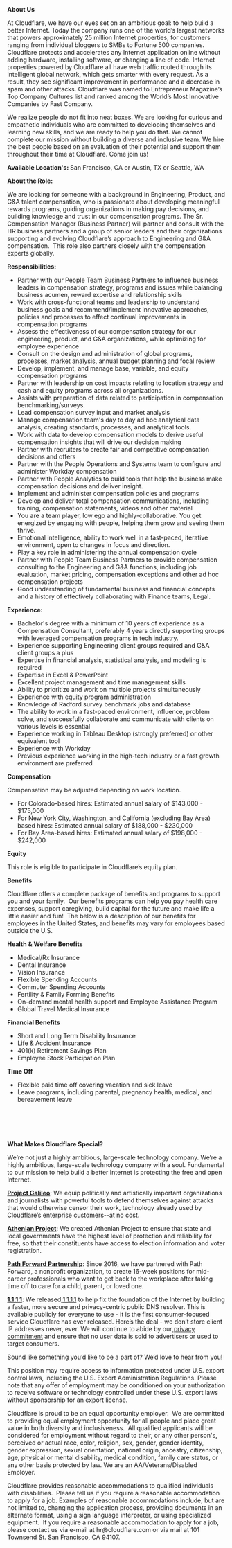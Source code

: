 <div class="content-intro">
	<div><strong>About Us</strong></div>
	<div>
		<p><span style="font-weight: 400;">At Cloudflare, we have our eyes set on an ambitious goal: to help build a better Internet. Today the company runs one of the world’s largest networks that powers approximately 25 million Internet properties, for customers ranging from individual bloggers to SMBs to Fortune 500 companies. Cloudflare protects and accelerates any Internet application online without adding hardware, installing software, or changing a line of code. Internet properties powered by Cloudflare all have web traffic routed through its intelligent global network, which gets smarter with every request. As a result, they see significant improvement in performance and a decrease in spam and other attacks. Cloudflare was named to Entrepreneur Magazine’s Top Company Cultures list and ranked among the World’s Most Innovative Companies by Fast Company.</span><span style="font-weight: 400;">&nbsp;</span></p>
		<p><span style="font-weight: 400;">We realize people do not fit into neat boxes. We are looking for curious and empathetic individuals who are committed to developing themselves and learning new skills, and we are ready to help you do that. We cannot complete our mission without building a diverse and inclusive team. We hire the best people based on an evaluation of their potential and support them throughout their time at Cloudflare. Come join us!&nbsp;</span></p>
	</div>
</div>
<p><strong>Available Location's:&nbsp;</strong>San Francisco, CA or Austin, TX or Seattle, WA</p>
<p><strong>About the Role:</strong><strong><br></strong></p>
<p>We are looking for someone with a background in Engineering, Product, and G&amp;A talent compensation, who is passionate about developing meaningful rewards programs, guiding organizations in making pay decisions, and building knowledge and trust in our compensation programs. The Sr. Compensation Manager (Business Partner) will partner and consult with the HR business partners and a group of senior leaders and their organizations supporting and evolving Cloudflare’s approach to Engineering and G&amp;A compensation.&nbsp; This role also partners closely with the compensation experts globally.</p>
<p><strong>Responsibilities:</strong></p>
<ul>
	<li>Partner with our People Team Business Partners to influence business leaders in compensation strategy, programs and issues while balancing business acumen, reward expertise and relationship skills</li>
	<li>Work with cross-functional teams and leadership to understand business goals and recommend/implement innovative approaches, policies and processes to effect continual improvements in compensation programs</li>
	<li>Assess the effectiveness of our compensation strategy for our engineering, product, and G&amp;A organizations, while optimizing for employee experience</li>
	<li>Consult on the design and administration of global programs, processes, market analysis, annual budget planning and focal review</li>
	<li>Develop, implement, and manage base, variable, and equity compensation programs</li>
	<li>Partner with leadership on cost impacts relating to location strategy and cash and equity programs across all organizations.</li>
	<li>Assists with preparation of data related to participation in compensation benchmarking/surveys.&nbsp;</li>
	<li>Lead compensation survey input and market analysis&nbsp;</li>
	<li>Manage compensation team's day to day ad hoc analytical data analysis, creating standards, processes, and analytical tools.</li>
	<li>Work with data to develop compensation models to derive useful compensation insights that will drive our decision making&nbsp;</li>
	<li>Partner with recruiters to create fair and competitive compensation decisions and offers</li>
	<li>Partner with the People Operations and Systems team to configure and administer Workday compensation&nbsp;</li>
	<li>Partner with People Analytics to build tools that help the business make compensation decisions and deliver insight.</li>
	<li>Implement and administer compensation policies and programs&nbsp;&nbsp;</li>
	<li>Develop and deliver total compensation communications, including training, compensation statements, videos and other material</li>
	<li>You are a team player, low ego and highly-collaborative. You get energized by engaging with people, helping them grow and seeing them thrive.</li>
	<li>Emotional intelligence, ability to work well in a fast-paced, iterative environment, open to changes in focus and direction.</li>
	<li>Play a key role in administering the annual compensation cycle&nbsp;&nbsp;</li>
	<li>Partner with People Team Business Partners to provide compensation consulting to the Engineering and G&amp;A functions, including job evaluation, market pricing, compensation exceptions and other ad hoc compensation projects</li>
	<li>Good understanding of fundamental business and financial concepts and a history of effectively collaborating with Finance teams, Legal.</li>
</ul>
<p><strong>Experience:</strong></p>
<ul>
	<li>Bachelor's degree with a minimum of 10 years of experience as a Compensation Consultant, preferably 4 years directly supporting groups with leveraged compensation programs in tech industry.&nbsp;</li>
	<li>Experience supporting Engineering client groups required and G&amp;A client groups a plus</li>
	<li>Expertise in financial analysis, statistical analysis, and modeling is required&nbsp;</li>
	<li>Expertise in Excel &amp; PowerPoint&nbsp;</li>
	<li>Excellent project management and time management skills&nbsp;</li>
	<li>Ability to prioritize and work on multiple projects simultaneously&nbsp;</li>
	<li>Experience with equity program administration</li>
	<li>Knowledge of Radford survey benchmark jobs and database</li>
	<li>The ability to work in a fast-paced environment, influence, problem solve, and successfully collaborate and communicate with clients on various levels is essential&nbsp;</li>
	<li>Experience working in Tableau Desktop (strongly preferred) or other equivalent tool</li>
	<li>Experience with Workday&nbsp;&nbsp;</li>
	<li>Previous experience working in the high-tech industry or a fast growth environment are preferred</li>
</ul>
<p><strong></strong></p>
<p><strong>Compensation</strong></p>
<p>Compensation may be adjusted depending on work location.</p>
<ul>
	<li>For Colorado-based hires: Estimated annual salary of $143,000 - $175,000</li>
	<li>For New York City, Washington, and California (excluding Bay Area) based hires: Estimated annual salary of $188,000 - $230,000</li>
	<li>For Bay Area-based hires: Estimated annual salary of $198,000 - $242,000</li>
</ul>
<p><strong>Equity</strong></p>
<p>This role is eligible to participate in Cloudflare’s equity plan.</p>
<p><strong>Benefits</strong></p>
<p>Cloudflare offers a complete package of benefits and programs to support you and your family.&nbsp; Our benefits programs can help you pay health care expenses, support caregiving, build capital for the future and make life a little easier and fun!&nbsp; The below is a description of our benefits for employees in the United States, and benefits may vary for employees based outside the U.S.</p>
<p><strong>Health &amp; Welfare Benefits</strong></p>
<ul>
	<li>Medical/Rx Insurance</li>
	<li>Dental Insurance</li>
	<li>Vision Insurance</li>
	<li>Flexible Spending Accounts</li>
	<li>Commuter Spending Accounts</li>
	<li>Fertility &amp; Family Forming Benefits</li>
	<li>On-demand mental health support and Employee Assistance Program</li>
	<li>Global Travel Medical Insurance</li>
</ul>
<p><strong>Financial Benefits</strong></p>
<ul>
	<li>Short and Long Term Disability Insurance</li>
	<li>Life &amp; Accident Insurance</li>
	<li>401(k) Retirement Savings Plan</li>
	<li>Employee Stock Participation Plan</li>
</ul>
<p><strong>Time Off</strong></p>
<ul>
	<li>Flexible paid time off covering vacation and sick leave</li>
	<li>Leave programs, including parental, pregnancy health, medical, and bereavement leave</li>
</ul>
<p><strong></strong></p>
<h4>&nbsp;</h4>
<p>&nbsp;</p>
<div class="content-conclusion">
	<p><strong>What Makes Cloudflare Special?</strong></p>
	<p><span style="font-weight: 400;">We’re not just a highly ambitious, large-scale technology company. We’re a highly ambitious, large-scale technology company with a soul. Fundamental to our mission to help build a better Internet is protecting the free and open Internet.</span></p>
	<p><a href="https://blog.cloudflare.com/protecting-free-expression-online/"><strong>Project Galileo</strong></a><span style="font-weight: 400;">: We equip politically and artistically important organizations and journalists with powerful tools to defend themselves against attacks that would otherwise censor their work, technology already used by Cloudflare’s enterprise customers--at no cost.</span></p>
	<p><strong><a href="https://www.cloudflare.com/athenian/">Athenian Project</a></strong><span style="font-weight: 400;">: We created Athenian Project to ensure that state and local governments have the highest level of protection and reliability for free, so that their constituents have access to election information and voter registration.</span></p>
	<p><a href="https://blog.cloudflare.com/tag/path-forward/"><strong>Path Forward Partnership</strong></a><span style="font-weight: 400;">: Since 2016, we have partnered with Path Forward, a nonprofit organization, to create 16-week positions for mid-career professionals who want to get back to the workplace after taking time off to care for a child, parent, or loved one.</span></p>
	<p><a href="https://1.1.1.1/"><strong>1.1.1.1</strong></a><span style="font-weight: 400;">: We released</span><a href="https://1.1.1.1/"> <span style="font-weight: 400;">1.1.1.1</span></a><span style="font-weight: 400;"> to help fix the foundation of the Internet by building a faster, more secure and privacy-centric public DNS resolver. This is available publicly for everyone to use - it is the first consumer-focused service Cloudflare has ever released. Here’s the deal - we don’t store client IP addresses never, ever. We will continue to abide by our</span><a href="https://developers.cloudflare.com/1.1.1.1/privacy/public-dns-resolver"> privacy commitment</a><span style="font-weight: 400;"> and ensure that no user data is sold to advertisers or used to target consumers.</span></p>
	<p><span style="font-weight: 400;">Sound like something you’d like to be a part of? We’d love to hear from you!</span></p>
	<p><span style="font-weight: 400;">This position may require access to information protected under U.S. export control laws, including the U.S. Export Administration Regulations. Please note that any offer of employment may be conditioned on your authorization to receive software or technology controlled under these U.S. export laws without sponsorship for an export license.</span></p>
	<p><span style="font-weight: 400;">Cloudflare is proud to be an equal opportunity employer. &nbsp;We are committed to providing equal employment opportunity for all people and place great value in both diversity and inclusiveness. &nbsp;All qualified applicants will be considered for employment without regard to their, or any other person's, perceived or actual</span> <span style="font-weight: 400;">race, color, religion, sex, gender, gender identity, gender expression, sexual orientation, national origin, ancestry, citizenship, age, physical or mental disability, medical condition, family care status, or any other basis protected by law. </span><span style="font-weight: 400;">We are an AA/Veterans/Disabled Employer.</span></p>
	<p><span style="font-weight: 400;">Cloudflare provides reasonable accommodations to qualified individuals with disabilities. &nbsp;Please tell us if you require a reasonable accommodation to apply for a job. Examples of reasonable accommodations include, but are not limited to, changing the application process, providing documents in an alternate format, using a sign language interpreter, or using specialized equipment. &nbsp;If you require a reasonable accommodation to apply for a job, please contact us via e-mail at </span><span style="font-weight: 400;">hr@cloudflare.com</span><span style="font-weight: 400;"> or via mail at 101 Townsend St. San Francisco, CA 94107.</span></p>
</div>